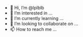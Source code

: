 - 👋 Hi, I’m @lplblb
- 👀 I’m interested in ...
- 🌱 I’m currently learning ...
- 💞️ I’m looking to collaborate on ...
- 📫 How to reach me ...

<!---
lplblb/lplblb is a ✨ special ✨ repository because its `README.md` (this file) appears on your GitHub profile.
You can click the Preview link to take a look at your changes.
--->
